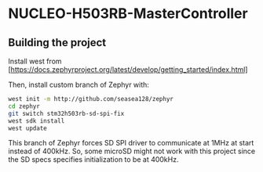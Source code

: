 # NUCLEO-H503RB-MasterController

## Building the project

Install west from [https://docs.zephyrproject.org/latest/develop/getting_started/index.html]

Then, install custom branch of Zephyr with:

```bash
west init -m http://github.com/seasea128/zephyr
cd zephyr
git switch stm32h503rb-sd-spi-fix
west sdk install
west update
```

This branch of Zephyr forces SD SPI driver to communicate at 1MHz at start instead of 400kHz. So, some microSD might not work with this project since the SD specs specifies initialization to be at 400kHz.
